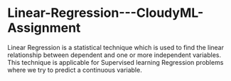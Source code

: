 # Linear-Regression---CloudyML-Assignment
Linear Regression is a statistical technique which is used to find the linear relationship between dependent and one or more independent variables. This technique is applicable for Supervised learning Regression problems where we try to predict a continuous variable.
